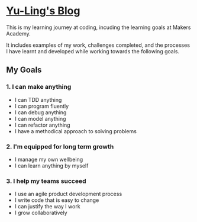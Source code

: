 # [Yu-Ling's Blog](https://yulingyou.com/)

This is my learning journey at coding, incuding the learning goals at Makers Academy.

It includes examples of my work, challenges completed, and the processes I have learnt and developed while working towards the following goals.


## My Goals

### 1. I can make anything

- I can TDD anything
- I can program fluently
- I can debug anything
- I can model anything
- I can refactor anything
- I have a methodical approach to solving problems
  
### 2. I'm equipped for long term growth

- I manage my own wellbeing
- I can learn anything by myself
  
### 3. I help my teams succeed

- I use an agile product development process
- I write code that is easy to change
- I can justify the way I work
- I grow collaboratively
